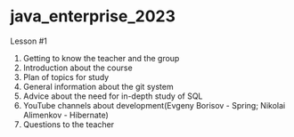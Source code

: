 # java_enterprise_2023
Lesson #1

1. Getting to know the teacher and the group
2. Introduction about the course
3. Plan of topics for study
4. General information about the git system
5. Advice about the need for in-depth study of SQL
6. YouTube channels about development(Evgeny Borisov - Spring; Nikolai Alimenkov -
   Hibernate)
7. Questions to the teacher
